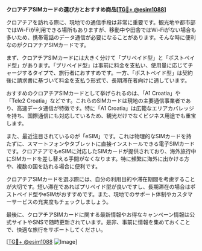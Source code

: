 **クロアチアSIMカードの選び方とおすすめ商品[[TG💪+ @esim1088](https://t.me/s/esim1088)]**

クロアチアを訪れる際に、現地での通信手段は非常に重要です。観光地や都市部ではWi-Fiが利用できる場所もありますが、移動中や田舎ではWi-Fiがない場合も多いため、携帯電話のデータ通信が必要になることがあります。そんな時に便利なのがクロアチアSIMカードです。

まず、クロアチアSIMカードには大きく分けて「プリペイド型」と「ポストペイド型」があります。「プリペイド型」は事前に料金を支払い、使用量に応じてチャージするタイプで、旅行者におすすめです。一方、「ポストペイド型」は契約後に請求書に基づいて料金を支払う形式で、長期滞在者向けに適しています。

おすすめのクロアチアSIMカードとして挙げられるのは、「A1 Croatia」や「Tele2 Croatia」などです。これらのSIMカードは現地の主要通信事業者であり、高速データ通信が特徴です。特に「A1 Croatia」は広範なエリアカバレッジを持ち、国際通信にも対応しているため、観光だけでなくビジネス用途でも重宝します。

また、最近注目されているのが「eSIM」です。これは物理的なSIMカードを持たずに、スマートフォンやタブレットに直接インストールできる電子SIMカードです。クロアチアでもeSIMに対応したSIMカードが提供されており、海外旅行中にSIMカードを差し替える手間がなくなります。特に頻繁に海外に出かける方や、複数の国を訪れる場合に便利です。

クロアチアSIMカードを選ぶ際には、自分の利用目的や滞在期間を考慮することが大切です。短い滞在であればプリペイド型が良いですし、長期滞在の場合はポストペイド型やeSIMがおすすめです。また、現地でのサポート体制やカスタマーサービスの充実度もチェックしましょう。

最後に、クロアチアSIMカードに関する最新情報やお得なキャンペーン情報は公式サイトやSNSで随時更新されています。是非、事前に情報を集めておくことで、快適な旅行をサポートしてください。

[[TG💪+ @esim1088](https://t.me/s/esim1088) ![Image](https://i.postimg.cc/Y0z9fWf4/image.png)]